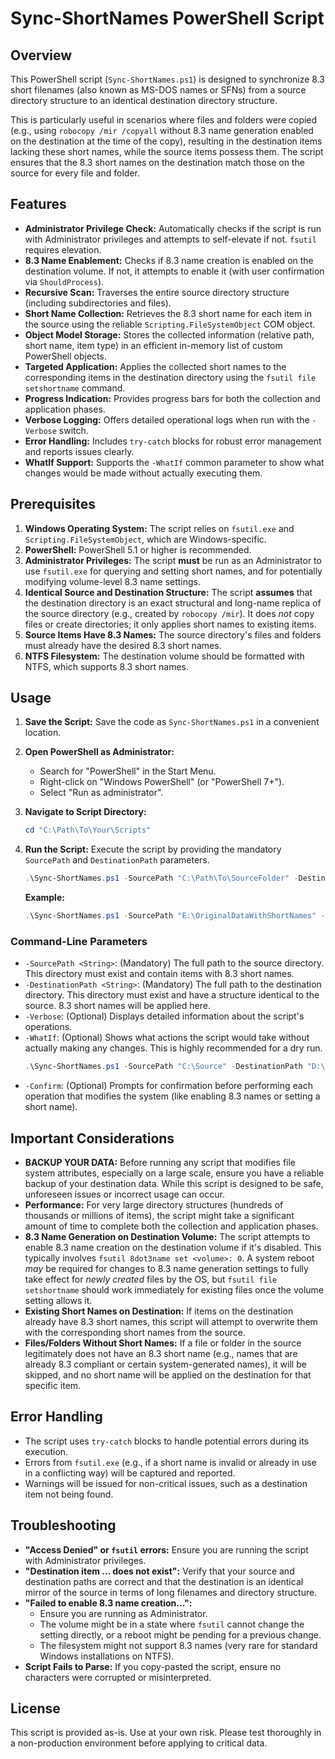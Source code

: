 # Sync-ShortNames PowerShell Script

## Overview

This PowerShell script (`Sync-ShortNames.ps1`) is designed to synchronize 8.3 short filenames (also known as MS-DOS names or SFNs) from a source directory structure to an identical destination directory structure.

This is particularly useful in scenarios where files and folders were copied (e.g., using `robocopy /mir /copyall` without 8.3 name generation enabled on the destination at the time of the copy), resulting in the destination items lacking these short names, while the source items possess them. The script ensures that the 8.3 short names on the destination match those on the source for every file and folder.

## Features

*   **Administrator Privilege Check:** Automatically checks if the script is run with Administrator privileges and attempts to self-elevate if not. `fsutil` requires elevation.
*   **8.3 Name Enablement:** Checks if 8.3 name creation is enabled on the destination volume. If not, it attempts to enable it (with user confirmation via `ShouldProcess`).
*   **Recursive Scan:** Traverses the entire source directory structure (including subdirectories and files).
*   **Short Name Collection:** Retrieves the 8.3 short name for each item in the source using the reliable `Scripting.FileSystemObject` COM object.
*   **Object Model Storage:** Stores the collected information (relative path, short name, item type) in an efficient in-memory list of custom PowerShell objects.
*   **Targeted Application:** Applies the collected short names to the corresponding items in the destination directory using the `fsutil file setshortname` command.
*   **Progress Indication:** Provides progress bars for both the collection and application phases.
*   **Verbose Logging:** Offers detailed operational logs when run with the `-Verbose` switch.
*   **Error Handling:** Includes `try-catch` blocks for robust error management and reports issues clearly.
*   **WhatIf Support:** Supports the `-WhatIf` common parameter to show what changes would be made without actually executing them.

## Prerequisites

1.  **Windows Operating System:** The script relies on `fsutil.exe` and `Scripting.FileSystemObject`, which are Windows-specific.
2.  **PowerShell:** PowerShell 5.1 or higher is recommended.
3.  **Administrator Privileges:** The script **must** be run as an Administrator to use `fsutil.exe` for querying and setting short names, and for potentially modifying volume-level 8.3 name settings.
4.  **Identical Source and Destination Structure:** The script **assumes** that the destination directory is an exact structural and long-name replica of the source directory (e.g., created by `robocopy /mir`). It does *not* copy files or create directories; it only applies short names to existing items.
5.  **Source Items Have 8.3 Names:** The source directory's files and folders must already have the desired 8.3 short names.
6.  **NTFS Filesystem:** The destination volume should be formatted with NTFS, which supports 8.3 short names.

## Usage

1.  **Save the Script:** Save the code as `Sync-ShortNames.ps1` in a convenient location.
2.  **Open PowerShell as Administrator:**
    *   Search for "PowerShell" in the Start Menu.
    *   Right-click on "Windows PowerShell" (or "PowerShell 7+").
    *   Select "Run as administrator".
3.  **Navigate to Script Directory:**
    ```powershell
    cd "C:\Path\To\Your\Scripts"
    ```
4.  **Run the Script:**
    Execute the script by providing the mandatory `SourcePath` and `DestinationPath` parameters.

    ```powershell
    .\Sync-ShortNames.ps1 -SourcePath "C:\Path\To\SourceFolder" -DestinationPath "D:\Path\To\DestinationFolder"
    ```

    **Example:**
    ```powershell
    .\Sync-ShortNames.ps1 -SourcePath "E:\OriginalDataWithShortNames" -DestinationPath "F:\BackupDataMissingShortNames"
    ```

### Command-Line Parameters

*   `-SourcePath <String>`: (Mandatory) The full path to the source directory. This directory must exist and contain items with 8.3 short names.
*   `-DestinationPath <String>`: (Mandatory) The full path to the destination directory. This directory must exist and have a structure identical to the source. 8.3 short names will be applied here.
*   `-Verbose`: (Optional) Displays detailed information about the script's operations.
*   `-WhatIf`: (Optional) Shows what actions the script would take without actually making any changes. This is highly recommended for a dry run.
    ```powershell
    .\Sync-ShortNames.ps1 -SourcePath "C:\Source" -DestinationPath "D:\Destination" -WhatIf
    ```
*   `-Confirm`: (Optional) Prompts for confirmation before performing each operation that modifies the system (like enabling 8.3 names or setting a short name).

## Important Considerations

*   **BACKUP YOUR DATA:** Before running any script that modifies file system attributes, especially on a large scale, ensure you have a reliable backup of your destination data. While this script is designed to be safe, unforeseen issues or incorrect usage can occur.
*   **Performance:** For very large directory structures (hundreds of thousands or millions of items), the script might take a significant amount of time to complete both the collection and application phases.
*   **8.3 Name Generation on Destination Volume:** The script attempts to enable 8.3 name creation on the destination volume if it's disabled. This typically involves `fsutil 8dot3name set <volume>: 0`. A system reboot *may* be required for changes to 8.3 name generation settings to fully take effect for *newly created* files by the OS, but `fsutil file setshortname` should work immediately for existing files once the volume setting allows it.
*   **Existing Short Names on Destination:** If items on the destination already have 8.3 short names, this script will attempt to overwrite them with the corresponding short names from the source.
*   **Files/Folders Without Short Names:** If a file or folder in the source legitimately does not have an 8.3 short name (e.g., names that are already 8.3 compliant or certain system-generated names), it will be skipped, and no short name will be applied on the destination for that specific item.

## Error Handling

*   The script uses `try-catch` blocks to handle potential errors during its execution.
*   Errors from `fsutil.exe` (e.g., if a short name is invalid or already in use in a conflicting way) will be captured and reported.
*   Warnings will be issued for non-critical issues, such as a destination item not being found.

## Troubleshooting

*   **"Access Denied" or `fsutil` errors:** Ensure you are running the script with Administrator privileges.
*   **"Destination item ... does not exist":** Verify that your source and destination paths are correct and that the destination is an identical mirror of the source in terms of long filenames and directory structure.
*   **"Failed to enable 8.3 name creation...":**
    *   Ensure you are running as Administrator.
    *   The volume might be in a state where `fsutil` cannot change the setting directly, or a reboot might be pending for a previous change.
    *   The filesystem might not support 8.3 names (very rare for standard Windows installations on NTFS).
*   **Script Fails to Parse:** If you copy-pasted the script, ensure no characters were corrupted or misinterpreted.

## License

This script is provided as-is. Use at your own risk. Please test thoroughly in a non-production environment before applying to critical data.
